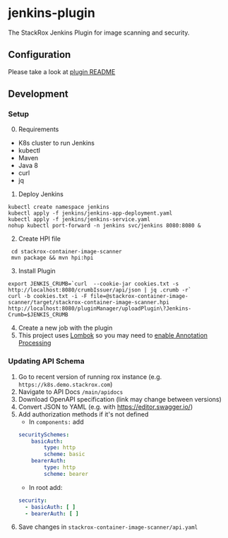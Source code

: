 # jenkins-plugin

The StackRox Jenkins Plugin for image scanning and security.

## Configuration

Please take a look at [plugin README](stackrox-container-image-scanner/README.md)

## Development

### Setup

0. Requirements

- K8s cluster to run Jenkins
- kubectl
- Maven
- Java 8
- curl
- jq

1. Deploy Jenkins

```
kubectl create namespace jenkins
kubectl apply -f jenkins/jenkins-app-deployment.yaml
kubectl apply -f jenkins/jenkins-service.yaml
nohup kubectl port-forward -n jenkins svc/jenkins 8080:8080 &
```

2. Create HPI file

```
 cd stackrox-container-image-scanner
 mvn package && mvn hpi:hpi
```

3. Install Plugin

```
export JENKIS_CRUMB=`curl  --cookie-jar cookies.txt -s http://localhost:8080/crumbIssuer/api/json | jq .crumb -r`
curl -b cookies.txt -i -F file=@stackrox-container-image-scanner/target/stackrox-container-image-scanner.hpi http://localhost:8080/pluginManager/uploadPlugin\?Jenkins-Crumb=$JENKIS_CRUMB
```

4. Create a new job with the plugin
5. This project uses [Lombok](https://projectlombok.org/) so you may need to [enable Annotation Processing](https://stackoverflow.com/q/9424364/1387612)

### Updating API Schema

1. Go to recent version of running rox instance (e.g. `https://k8s.demo.stackrox.com`)
2. Navigate to API Docs `/main/apidocs`
3. Download OpenAPI specification (link may change between versions)
4. Convert JSON to YAML (e.g. with https://editor.swagger.io/)
5. Add authorization methods if it's not defined
   - In `components:` add
    ```yaml
    securitySchemes:
        basicAuth:
            type: http
            scheme: basic
        bearerAuth:
            type: http
            scheme: bearer
    ```
    - In root add:
    ```yaml
    security:
      - basicAuth: [ ]
      - bearerAuth: [ ]
    ```
6. Save changes in `stackrox-container-image-scanner/api.yaml`

